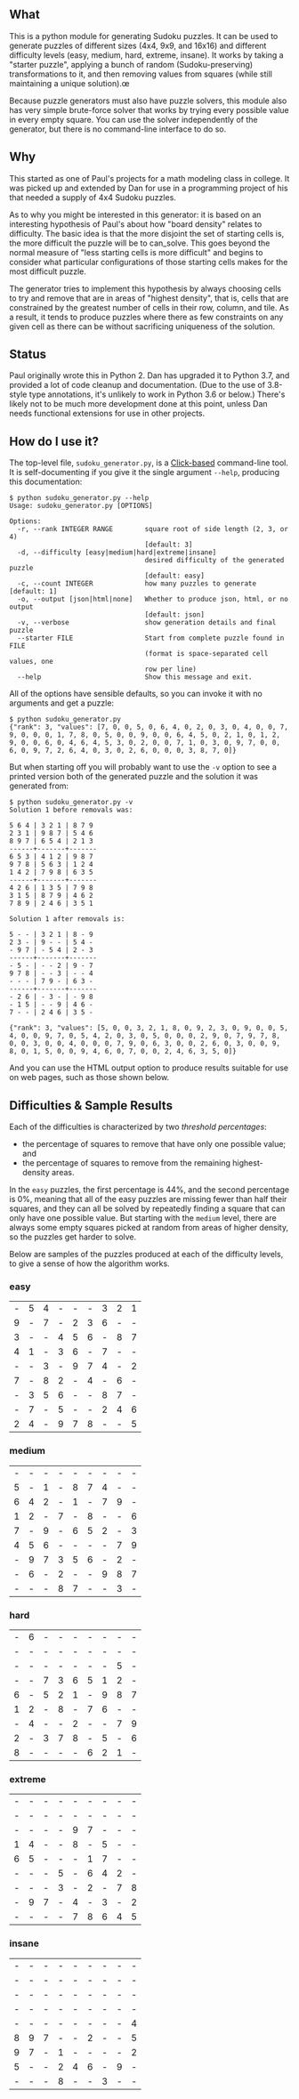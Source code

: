 ## What
This is a python module for generating Sudoku puzzles. It can be used to generate puzzles of different sizes (4x4, 9x9, and 16x16) and different difficulty levels (easy, medium, hard, extreme, insane).  It works by taking a "starter puzzle", applying a bunch of random (Sudoku-preserving) transformations to it, and then removing values from squares (while still maintaining a unique solution).œ

Because puzzle generators must also have puzzle solvers, this module also has very simple brute-force solver that works by trying every possible value in every empty square.  You can use the solver independently of the generator, but there is no command-line interface to do so.

## Why
This started as one of Paul's projects for a math modeling class in college.  It was picked up and extended by Dan for use in a programming project of his that needed a supply of 4x4 Sudoku puzzles.

As to why you might be interested in this generator: it is based on an interesting hypothesis of Paul's about how "board density" relates to difficulty. The basic idea is that the more disjoint the set of starting cells is, the more difficult the puzzle will be to can_solve. This goes beyond the normal measure of "less starting cells is more difficult" and begins to consider what particular configurations of those starting cells makes for the most difficult puzzle.

The generator tries to implement this hypothesis by always choosing cells to try and remove that are in areas of "highest density", that is, cells that are constrained by the greatest number of cells in their row, column, and tile.  As a result, it tends to produce puzzles where there as few constraints on any given cell as there can be without sacrificing uniqueness of the solution.

## Status
Paul originally wrote this in Python 2.  Dan has upgraded it to Python 3.7, and provided a lot of code cleanup and documentation.  (Due to the use of 3.8-style type annotations, it's unlikely to work in Python 3.6 or below.)  There's likely not to be much more development done at this point, unless Dan needs functional extensions for use in other projects.

## How do I use it?
The top-level file, `sudoku_generator.py`, is a [Click-based](https://click.palletsprojects.com/en/7.x/) command-line tool.  It is self-documenting if you give it the single argument `--help`, producing this documentation:

```text
$ python sudoku_generator.py --help
Usage: sudoku_generator.py [OPTIONS]

Options:
  -r, --rank INTEGER RANGE        square root of side length (2, 3, or 4)
                                  [default: 3]
  -d, --difficulty [easy|medium|hard|extreme|insane]
                                  desired difficulty of the generated puzzle
                                  [default: easy]
  -c, --count INTEGER             how many puzzles to generate  [default: 1]
  -o, --output [json|html|none]   Whether to produce json, html, or no output
                                  [default: json]
  -v, --verbose                   show generation details and final puzzle
  --starter FILE                  Start from complete puzzle found in FILE
                                  (format is space-separated cell values, one
                                  row per line)
  --help                          Show this message and exit.
```

All of the options have sensible defaults, so you can invoke it with no arguments and get a puzzle:

```text
$ python sudoku_generator.py
{"rank": 3, "values": [7, 0, 0, 5, 0, 6, 4, 0, 2, 0, 3, 0, 4, 0, 0, 7, 9, 0, 0, 0, 1, 7, 8, 0, 5, 0, 0, 9, 0, 0, 6, 4, 5, 0, 2, 1, 0, 1, 2, 9, 0, 0, 6, 0, 4, 6, 4, 5, 3, 0, 2, 0, 0, 7, 1, 0, 3, 0, 9, 7, 0, 0, 6, 0, 9, 7, 2, 6, 4, 0, 3, 0, 2, 6, 0, 0, 0, 3, 8, 7, 0]}
```

But when starting off you will probably want to use the `-v` option to see a printed version both of the generated puzzle and the solution it was generated from:

```text
$ python sudoku_generator.py -v
Solution 1 before removals was:

5 6 4 | 3 2 1 | 8 7 9 
2 3 1 | 9 8 7 | 5 4 6 
8 9 7 | 6 5 4 | 2 1 3 
------+-------+-------
6 5 3 | 4 1 2 | 9 8 7 
9 7 8 | 5 6 3 | 1 2 4 
1 4 2 | 7 9 8 | 6 3 5 
------+-------+-------
4 2 6 | 1 3 5 | 7 9 8 
3 1 5 | 8 7 9 | 4 6 2 
7 8 9 | 2 4 6 | 3 5 1 

Solution 1 after removals is:

5 - - | 3 2 1 | 8 - 9 
2 3 - | 9 - - | 5 4 - 
- 9 7 | - 5 4 | 2 - 3 
------+-------+-------
- 5 - | - - 2 | 9 - 7 
9 7 8 | - - 3 | - - 4 
- - - | 7 9 - | 6 3 - 
------+-------+-------
- 2 6 | - 3 - | - 9 8 
- 1 5 | - - 9 | 4 6 - 
7 - - | 2 4 6 | 3 5 - 

{"rank": 3, "values": [5, 0, 0, 3, 2, 1, 8, 0, 9, 2, 3, 0, 9, 0, 0, 5, 4, 0, 0, 9, 7, 0, 5, 4, 2, 0, 3, 0, 5, 0, 0, 0, 2, 9, 0, 7, 9, 7, 8, 0, 0, 3, 0, 0, 4, 0, 0, 0, 7, 9, 0, 6, 3, 0, 0, 2, 6, 0, 3, 0, 0, 9, 8, 0, 1, 5, 0, 0, 9, 4, 6, 0, 7, 0, 0, 2, 4, 6, 3, 5, 0]}
```

And you can use the HTML output option to produce results suitable for use on web pages, such as those shown below.

## Difficulties & Sample Results

Each of the difficulties is characterized by two _threshold percentages_:

* the percentage of squares to remove that have only one possible value; and
* the percentage of squares to remove from the remaining highest-density areas.

In the `easy` puzzles, the first percentage is 44%, and the second percentage is 0%, meaning that all of the easy puzzles are missing fewer than half their squares, and they can all be solved by repeatedly finding a square that can only have one possible value.  But starting with the `medium` level, there are always some empty squares picked at random from areas of higher density, so the puzzles get harder to solve.

Below are samples of the puzzles produced at each of the difficulty levels, to give a sense of how the algorithm works.
 
### easy
<table><tr><td align="center" style="text-align:center">-</td><td align="center" style="text-align:center">5</td><td align="center" style="text-align:center">4</td><td align="center" style="text-align:center">-</td><td align="center" style="text-align:center">-</td><td align="center" style="text-align:center">-</td><td align="center" style="text-align:center">3</td><td align="center" style="text-align:center">2</td><td align="center" style="text-align:center">1</td></tr><tr><td align="center" style="text-align:center">9</td><td align="center" style="text-align:center">-</td><td align="center" style="text-align:center">7</td><td align="center" style="text-align:center">-</td><td align="center" style="text-align:center">2</td><td align="center" style="text-align:center">3</td><td align="center" style="text-align:center">6</td><td align="center" style="text-align:center">-</td><td align="center" style="text-align:center">-</td></tr><tr><td align="center" style="text-align:center">3</td><td align="center" style="text-align:center">-</td><td align="center" style="text-align:center">-</td><td align="center" style="text-align:center">4</td><td align="center" style="text-align:center">5</td><td align="center" style="text-align:center">6</td><td align="center" style="text-align:center">-</td><td align="center" style="text-align:center">8</td><td align="center" style="text-align:center">7</td></tr><tr><td align="center" style="text-align:center">4</td><td align="center" style="text-align:center">1</td><td align="center" style="text-align:center">-</td><td align="center" style="text-align:center">3</td><td align="center" style="text-align:center">6</td><td align="center" style="text-align:center">-</td><td align="center" style="text-align:center">7</td><td align="center" style="text-align:center">-</td><td align="center" style="text-align:center">-</td></tr><tr><td align="center" style="text-align:center">-</td><td align="center" style="text-align:center">-</td><td align="center" style="text-align:center">3</td><td align="center" style="text-align:center">-</td><td align="center" style="text-align:center">9</td><td align="center" style="text-align:center">7</td><td align="center" style="text-align:center">4</td><td align="center" style="text-align:center">-</td><td align="center" style="text-align:center">2</td></tr><tr><td align="center" style="text-align:center">7</td><td align="center" style="text-align:center">-</td><td align="center" style="text-align:center">8</td><td align="center" style="text-align:center">2</td><td align="center" style="text-align:center">-</td><td align="center" style="text-align:center">4</td><td align="center" style="text-align:center">-</td><td align="center" style="text-align:center">6</td><td align="center" style="text-align:center">-</td></tr><tr><td align="center" style="text-align:center">-</td><td align="center" style="text-align:center">3</td><td align="center" style="text-align:center">5</td><td align="center" style="text-align:center">6</td><td align="center" style="text-align:center">-</td><td align="center" style="text-align:center">-</td><td align="center" style="text-align:center">8</td><td align="center" style="text-align:center">7</td><td align="center" style="text-align:center">-</td></tr><tr><td align="center" style="text-align:center">-</td><td align="center" style="text-align:center">7</td><td align="center" style="text-align:center">-</td><td align="center" style="text-align:center">5</td><td align="center" style="text-align:center">-</td><td align="center" style="text-align:center">-</td><td align="center" style="text-align:center">2</td><td align="center" style="text-align:center">4</td><td align="center" style="text-align:center">6</td></tr><tr><td align="center" style="text-align:center">2</td><td align="center" style="text-align:center">4</td><td align="center" style="text-align:center">-</td><td align="center" style="text-align:center">9</td><td align="center" style="text-align:center">7</td><td align="center" style="text-align:center">8</td><td align="center" style="text-align:center">-</td><td align="center" style="text-align:center">-</td><td align="center" style="text-align:center">5</td></tr></table>

### medium
<table><tr><td align="center" style="text-align:center">-</td><td align="center" style="text-align:center">-</td><td align="center" style="text-align:center">-</td><td align="center" style="text-align:center">-</td><td align="center" style="text-align:center">-</td><td align="center" style="text-align:center">-</td><td align="center" style="text-align:center">-</td><td align="center" style="text-align:center">-</td><td align="center" style="text-align:center">-</td></tr><tr><td align="center" style="text-align:center">5</td><td align="center" style="text-align:center">-</td><td align="center" style="text-align:center">1</td><td align="center" style="text-align:center">-</td><td align="center" style="text-align:center">8</td><td align="center" style="text-align:center">7</td><td align="center" style="text-align:center">4</td><td align="center" style="text-align:center">-</td><td align="center" style="text-align:center">-</td></tr><tr><td align="center" style="text-align:center">6</td><td align="center" style="text-align:center">4</td><td align="center" style="text-align:center">2</td><td align="center" style="text-align:center">-</td><td align="center" style="text-align:center">1</td><td align="center" style="text-align:center">-</td><td align="center" style="text-align:center">7</td><td align="center" style="text-align:center">9</td><td align="center" style="text-align:center">-</td></tr><tr><td align="center" style="text-align:center">1</td><td align="center" style="text-align:center">2</td><td align="center" style="text-align:center">-</td><td align="center" style="text-align:center">7</td><td align="center" style="text-align:center">-</td><td align="center" style="text-align:center">8</td><td align="center" style="text-align:center">-</td><td align="center" style="text-align:center">-</td><td align="center" style="text-align:center">6</td></tr><tr><td align="center" style="text-align:center">7</td><td align="center" style="text-align:center">-</td><td align="center" style="text-align:center">9</td><td align="center" style="text-align:center">-</td><td align="center" style="text-align:center">6</td><td align="center" style="text-align:center">5</td><td align="center" style="text-align:center">2</td><td align="center" style="text-align:center">-</td><td align="center" style="text-align:center">3</td></tr><tr><td align="center" style="text-align:center">4</td><td align="center" style="text-align:center">5</td><td align="center" style="text-align:center">6</td><td align="center" style="text-align:center">-</td><td align="center" style="text-align:center">-</td><td align="center" style="text-align:center">-</td><td align="center" style="text-align:center">-</td><td align="center" style="text-align:center">7</td><td align="center" style="text-align:center">9</td></tr><tr><td align="center" style="text-align:center">-</td><td align="center" style="text-align:center">9</td><td align="center" style="text-align:center">7</td><td align="center" style="text-align:center">3</td><td align="center" style="text-align:center">5</td><td align="center" style="text-align:center">6</td><td align="center" style="text-align:center">-</td><td align="center" style="text-align:center">2</td><td align="center" style="text-align:center">-</td></tr><tr><td align="center" style="text-align:center">-</td><td align="center" style="text-align:center">6</td><td align="center" style="text-align:center">-</td><td align="center" style="text-align:center">2</td><td align="center" style="text-align:center">-</td><td align="center" style="text-align:center">-</td><td align="center" style="text-align:center">9</td><td align="center" style="text-align:center">8</td><td align="center" style="text-align:center">7</td></tr><tr><td align="center" style="text-align:center">-</td><td align="center" style="text-align:center">-</td><td align="center" style="text-align:center">-</td><td align="center" style="text-align:center">8</td><td align="center" style="text-align:center">7</td><td align="center" style="text-align:center">-</td><td align="center" style="text-align:center">-</td><td align="center" style="text-align:center">3</td><td align="center" style="text-align:center">-</td></tr></table>

### hard
<table><tr><td align="center" style="text-align:center">-</td><td align="center" style="text-align:center">6</td><td align="center" style="text-align:center">-</td><td align="center" style="text-align:center">-</td><td align="center" style="text-align:center">-</td><td align="center" style="text-align:center">-</td><td align="center" style="text-align:center">-</td><td align="center" style="text-align:center">-</td><td align="center" style="text-align:center">-</td></tr><tr><td align="center" style="text-align:center">-</td><td align="center" style="text-align:center">-</td><td align="center" style="text-align:center">-</td><td align="center" style="text-align:center">-</td><td align="center" style="text-align:center">-</td><td align="center" style="text-align:center">-</td><td align="center" style="text-align:center">-</td><td align="center" style="text-align:center">-</td><td align="center" style="text-align:center">-</td></tr><tr><td align="center" style="text-align:center">-</td><td align="center" style="text-align:center">-</td><td align="center" style="text-align:center">-</td><td align="center" style="text-align:center">-</td><td align="center" style="text-align:center">-</td><td align="center" style="text-align:center">-</td><td align="center" style="text-align:center">-</td><td align="center" style="text-align:center">5</td><td align="center" style="text-align:center">-</td></tr><tr><td align="center" style="text-align:center">-</td><td align="center" style="text-align:center">-</td><td align="center" style="text-align:center">7</td><td align="center" style="text-align:center">3</td><td align="center" style="text-align:center">6</td><td align="center" style="text-align:center">5</td><td align="center" style="text-align:center">1</td><td align="center" style="text-align:center">2</td><td align="center" style="text-align:center">-</td></tr><tr><td align="center" style="text-align:center">6</td><td align="center" style="text-align:center">-</td><td align="center" style="text-align:center">5</td><td align="center" style="text-align:center">2</td><td align="center" style="text-align:center">1</td><td align="center" style="text-align:center">-</td><td align="center" style="text-align:center">9</td><td align="center" style="text-align:center">8</td><td align="center" style="text-align:center">7</td></tr><tr><td align="center" style="text-align:center">1</td><td align="center" style="text-align:center">2</td><td align="center" style="text-align:center">-</td><td align="center" style="text-align:center">8</td><td align="center" style="text-align:center">-</td><td align="center" style="text-align:center">7</td><td align="center" style="text-align:center">6</td><td align="center" style="text-align:center">-</td><td align="center" style="text-align:center">-</td></tr><tr><td align="center" style="text-align:center">-</td><td align="center" style="text-align:center">4</td><td align="center" style="text-align:center">-</td><td align="center" style="text-align:center">-</td><td align="center" style="text-align:center">2</td><td align="center" style="text-align:center">-</td><td align="center" style="text-align:center">-</td><td align="center" style="text-align:center">7</td><td align="center" style="text-align:center">9</td></tr><tr><td align="center" style="text-align:center">2</td><td align="center" style="text-align:center">-</td><td align="center" style="text-align:center">3</td><td align="center" style="text-align:center">7</td><td align="center" style="text-align:center">8</td><td align="center" style="text-align:center">-</td><td align="center" style="text-align:center">5</td><td align="center" style="text-align:center">-</td><td align="center" style="text-align:center">6</td></tr><tr><td align="center" style="text-align:center">8</td><td align="center" style="text-align:center">-</td><td align="center" style="text-align:center">-</td><td align="center" style="text-align:center">-</td><td align="center" style="text-align:center">-</td><td align="center" style="text-align:center">6</td><td align="center" style="text-align:center">2</td><td align="center" style="text-align:center">1</td><td align="center" style="text-align:center">-</td></tr></table>

### extreme
<table><tr><td align="center" style="text-align:center">-</td><td align="center" style="text-align:center">-</td><td align="center" style="text-align:center">-</td><td align="center" style="text-align:center">-</td><td align="center" style="text-align:center">-</td><td align="center" style="text-align:center">-</td><td align="center" style="text-align:center">-</td><td align="center" style="text-align:center">-</td><td align="center" style="text-align:center">-</td></tr><tr><td align="center" style="text-align:center">-</td><td align="center" style="text-align:center">-</td><td align="center" style="text-align:center">-</td><td align="center" style="text-align:center">-</td><td align="center" style="text-align:center">-</td><td align="center" style="text-align:center">-</td><td align="center" style="text-align:center">-</td><td align="center" style="text-align:center">-</td><td align="center" style="text-align:center">-</td></tr><tr><td align="center" style="text-align:center">-</td><td align="center" style="text-align:center">-</td><td align="center" style="text-align:center">-</td><td align="center" style="text-align:center">-</td><td align="center" style="text-align:center">9</td><td align="center" style="text-align:center">7</td><td align="center" style="text-align:center">-</td><td align="center" style="text-align:center">-</td><td align="center" style="text-align:center">-</td></tr><tr><td align="center" style="text-align:center">1</td><td align="center" style="text-align:center">4</td><td align="center" style="text-align:center">-</td><td align="center" style="text-align:center">-</td><td align="center" style="text-align:center">8</td><td align="center" style="text-align:center">-</td><td align="center" style="text-align:center">5</td><td align="center" style="text-align:center">-</td><td align="center" style="text-align:center">-</td></tr><tr><td align="center" style="text-align:center">6</td><td align="center" style="text-align:center">5</td><td align="center" style="text-align:center">-</td><td align="center" style="text-align:center">-</td><td align="center" style="text-align:center">-</td><td align="center" style="text-align:center">1</td><td align="center" style="text-align:center">7</td><td align="center" style="text-align:center">-</td><td align="center" style="text-align:center">-</td></tr><tr><td align="center" style="text-align:center">-</td><td align="center" style="text-align:center">-</td><td align="center" style="text-align:center">-</td><td align="center" style="text-align:center">5</td><td align="center" style="text-align:center">-</td><td align="center" style="text-align:center">6</td><td align="center" style="text-align:center">4</td><td align="center" style="text-align:center">2</td><td align="center" style="text-align:center">-</td></tr><tr><td align="center" style="text-align:center">-</td><td align="center" style="text-align:center">-</td><td align="center" style="text-align:center">-</td><td align="center" style="text-align:center">3</td><td align="center" style="text-align:center">-</td><td align="center" style="text-align:center">2</td><td align="center" style="text-align:center">-</td><td align="center" style="text-align:center">7</td><td align="center" style="text-align:center">8</td></tr><tr><td align="center" style="text-align:center">-</td><td align="center" style="text-align:center">9</td><td align="center" style="text-align:center">7</td><td align="center" style="text-align:center">-</td><td align="center" style="text-align:center">4</td><td align="center" style="text-align:center">-</td><td align="center" style="text-align:center">3</td><td align="center" style="text-align:center">-</td><td align="center" style="text-align:center">2</td></tr><tr><td align="center" style="text-align:center">-</td><td align="center" style="text-align:center">-</td><td align="center" style="text-align:center">-</td><td align="center" style="text-align:center">-</td><td align="center" style="text-align:center">7</td><td align="center" style="text-align:center">8</td><td align="center" style="text-align:center">6</td><td align="center" style="text-align:center">4</td><td align="center" style="text-align:center">5</td></tr></table>

### insane
<table><tr><td align="center" style="text-align:center">-</td><td align="center" style="text-align:center">-</td><td align="center" style="text-align:center">-</td><td align="center" style="text-align:center">-</td><td align="center" style="text-align:center">-</td><td align="center" style="text-align:center">-</td><td align="center" style="text-align:center">-</td><td align="center" style="text-align:center">-</td><td align="center" style="text-align:center">-</td></tr><tr><td align="center" style="text-align:center">-</td><td align="center" style="text-align:center">-</td><td align="center" style="text-align:center">-</td><td align="center" style="text-align:center">-</td><td align="center" style="text-align:center">-</td><td align="center" style="text-align:center">-</td><td align="center" style="text-align:center">-</td><td align="center" style="text-align:center">-</td><td align="center" style="text-align:center">-</td></tr><tr><td align="center" style="text-align:center">-</td><td align="center" style="text-align:center">-</td><td align="center" style="text-align:center">-</td><td align="center" style="text-align:center">-</td><td align="center" style="text-align:center">-</td><td align="center" style="text-align:center">-</td><td align="center" style="text-align:center">-</td><td align="center" style="text-align:center">-</td><td align="center" style="text-align:center">-</td></tr><tr><td align="center" style="text-align:center">-</td><td align="center" style="text-align:center">-</td><td align="center" style="text-align:center">-</td><td align="center" style="text-align:center">-</td><td align="center" style="text-align:center">-</td><td align="center" style="text-align:center">-</td><td align="center" style="text-align:center">-</td><td align="center" style="text-align:center">-</td><td align="center" style="text-align:center">-</td></tr><tr><td align="center" style="text-align:center">-</td><td align="center" style="text-align:center">-</td><td align="center" style="text-align:center">-</td><td align="center" style="text-align:center">-</td><td align="center" style="text-align:center">-</td><td align="center" style="text-align:center">-</td><td align="center" style="text-align:center">-</td><td align="center" style="text-align:center">-</td><td align="center" style="text-align:center">4</td></tr><tr><td align="center" style="text-align:center">8</td><td align="center" style="text-align:center">9</td><td align="center" style="text-align:center">7</td><td align="center" style="text-align:center">-</td><td align="center" style="text-align:center">-</td><td align="center" style="text-align:center">2</td><td align="center" style="text-align:center">-</td><td align="center" style="text-align:center">-</td><td align="center" style="text-align:center">5</td></tr><tr><td align="center" style="text-align:center">9</td><td align="center" style="text-align:center">7</td><td align="center" style="text-align:center">-</td><td align="center" style="text-align:center">1</td><td align="center" style="text-align:center">-</td><td align="center" style="text-align:center">-</td><td align="center" style="text-align:center">-</td><td align="center" style="text-align:center">-</td><td align="center" style="text-align:center">2</td></tr><tr><td align="center" style="text-align:center">5</td><td align="center" style="text-align:center">-</td><td align="center" style="text-align:center">-</td><td align="center" style="text-align:center">2</td><td align="center" style="text-align:center">4</td><td align="center" style="text-align:center">6</td><td align="center" style="text-align:center">-</td><td align="center" style="text-align:center">9</td><td align="center" style="text-align:center">-</td></tr><tr><td align="center" style="text-align:center">-</td><td align="center" style="text-align:center">-</td><td align="center" style="text-align:center">-</td><td align="center" style="text-align:center">8</td><td align="center" style="text-align:center">-</td><td align="center" style="text-align:center">-</td><td align="center" style="text-align:center">3</td><td align="center" style="text-align:center">-</td><td align="center" style="text-align:center">-</td></tr></table>
